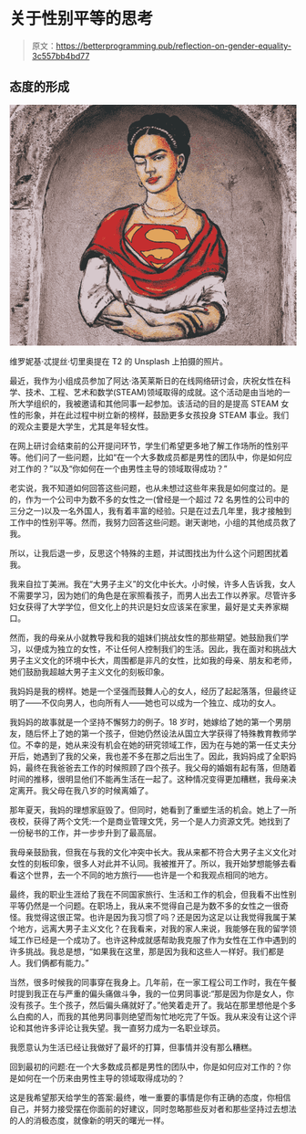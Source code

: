 # 关于性别平等的思考

> 原文：<https://betterprogramming.pub/reflection-on-gender-equality-3c557bb4bd77>

## 态度的形成

![](img/6c19282d696a35c999e200b9916d3060.png)

维罗妮基·忒提丝·切里奥提在 T2 的 Unsplash 上拍摄的照片。

最近，我作为小组成员参加了阿达·洛芙莱斯日的在线网络研讨会，庆祝女性在科学、技术、工程、艺术和数学(STEAM)领域取得的成就。这个活动是由当地的一所大学组织的，我被邀请和其他同事一起参加。该活动的目的是提高 STEAM 女性的形象，并在此过程中树立新的榜样，鼓励更多女孩投身 STEAM 事业。我们的观众主要是大学生，尤其是年轻女性。

在网上研讨会结束前的公开提问环节，学生们希望更多地了解工作场所的性别平等。他们问了一些问题，比如“在一个大多数成员都是男性的团队中，你是如何应对工作的？”以及“你如何在一个由男性主导的领域取得成功？”

老实说，我不知道如何回答这些问题，也从未想过这些年来我是如何度过的。是的，作为一个公司中为数不多的女性之一(曾经是一个超过 72 名男性的公司中的三分之一)以及一名外国人，我有着丰富的经验。只是在过去几年里，我才接触到工作中的性别平等。然而，我努力回答这些问题。谢天谢地，小组的其他成员救了我。

所以，让我后退一步，反思这个特殊的主题，并试图找出为什么这个问题困扰着我。

我来自拉丁美洲。我在“大男子主义”的文化中长大。小时候，许多人告诉我，女人不需要学习，因为她们的角色是在家照看孩子，而男人出去工作以养家。尽管许多妇女获得了大学学位，但文化上的共识是妇女应该呆在家里，最好是丈夫养家糊口。

然而，我的母亲从小就教导我和我的姐妹们挑战女性的那些期望。她鼓励我们学习，以便成为独立的女性，不让任何人控制我们的生活。因此，我在面对和挑战大男子主义文化的环境中长大，周围都是非凡的女性，比如我的母亲、朋友和老师，她们鼓励我超越大男子主义文化的刻板印象。

我妈妈是我的榜样。她是一个坚强而鼓舞人心的女人，经历了起起落落，但最终证明了——不仅向男人，也向所有人——她也可以成为一个独立、成功的女人。

我妈妈的故事就是一个坚持不懈努力的例子。18 岁时，她嫁给了她的第一个男朋友，随后怀上了她的第一个孩子，但她仍然设法从国立大学获得了特殊教育教师学位。不幸的是，她从来没有机会在她的研究领域工作，因为在与她的第一任丈夫分开后，她遇到了我的父亲，我也差不多在那之后出生了。因此，我妈妈成了全职妈妈，最终在我爸爸去工作的时候照顾了四个孩子。我父母的婚姻有起有落，但随着时间的推移，很明显他们不能再生活在一起了。这种情况变得更加糟糕，我母亲决定离开。我父母在我八岁的时候离婚了。

那年夏天，我妈的理想家庭毁了。但同时，她看到了重塑生活的机会。她上了一所夜校，获得了两个文凭:一个是商业管理文凭，另一个是人力资源文凭。她找到了一份秘书的工作，并一步步升到了最高层。

我母亲鼓励我，但我在与我的文化冲突中长大。我从来都不符合大男子主义文化对女性的刻板印象，很多人对此并不认同。我被推开了。所以，我开始梦想能够去看看这个世界，去一个不同的地方旅行——也许是一个和我观点相同的地方。

最终，我的职业生涯给了我在不同国家旅行、生活和工作的机会，但我看不出性别平等仍然是一个问题。在职场上，我从来不觉得自己是为数不多的女性之一很奇怪。我觉得这很正常。也许是因为我习惯了吗？还是因为这足以让我觉得我属于某个地方，远离大男子主义文化？在我看来，对我的家人来说，我能够在我的留学领域工作已经是一个成功了。也许这种成就感帮助我克服了作为女性在工作中遇到的许多挑战。我总是想，“如果我在这里，那是因为我和这些人一样好。我们都是人。我们俩都有能力。”

当然，很多时候我的同事穿在我身上。几年前，在一家工程公司工作时，我在午餐时提到我正在与严重的偏头痛做斗争，我的一位男同事说:“那是因为你是女人，你没有孩子。生个孩子，然后偏头痛就好了。”他笑着走开了。我站在那里想他是个多么白痴的人，而我的其他男同事则绝望而匆忙地吃完了午饭。我从来没有让这个评论和其他许多评论让我失望。我一直努力成为一名职业球员。

我愿意认为生活已经让我做好了最坏的打算，但事情并没有那么糟糕。

回到最初的问题:在一个大多数成员都是男性的团队中，你是如何应对工作的？你是如何在一个历来由男性主导的领域取得成功的？

这是我希望那天给学生的答案:最终，唯一重要的事情是你有正确的态度，你相信自己，并努力接受摆在你面前的好建议，同时忽略那些反对者和那些坚持过去想法的人的消极态度，就像新的明天的曙光一样。